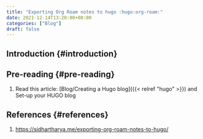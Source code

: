 ```yaml
---
title: "Exporting Org Roam notes to hugo :hugo:org-roam:"
date: 2021-12-14T13:20:00+08:00
categories: ["Blog"]
draft: false
---
```


## Introduction {#introduction}


## Pre-reading {#pre-reading}

1.  Read this article: [Blog/Creating a Hugo blog]({{< relref "hugo" >}}) and Set-up your HUGO blog


## References {#references}

1.  <https://sidhartharya.me/exporting-org-roam-notes-to-hugo/>
